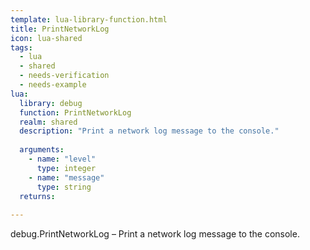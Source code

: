 ```yaml
---
template: lua-library-function.html
title: PrintNetworkLog
icon: lua-shared
tags:
  - lua
  - shared
  - needs-verification
  - needs-example
lua:
  library: debug
  function: PrintNetworkLog
  realm: shared
  description: "Print a network log message to the console."
  
  arguments:
    - name: "level"
      type: integer
    - name: "message"
      type: string
  returns:
    
---
```


<div class="lua__search__keywords">
debug.PrintNetworkLog &#x2013; Print a network log message to the console.
</div>
